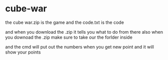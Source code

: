 # cube-war

the cube war.zip is the game 
and the code.txt is the code 

and when you download the .zip it tells you what to do from there
also when you downoad the .zip make sure to take our the forlder inside 

and the cmd will put out the numbers when you get new point and it will show your points 
